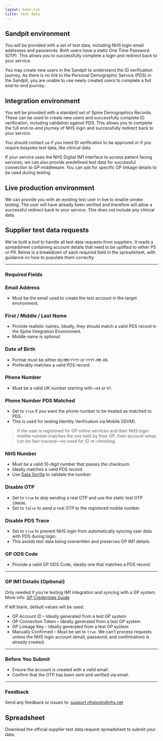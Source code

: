 ```yaml
---
layout: base.njk
title: Test data
---
```


## Sandpit environment

You will be provided with a set of test data, including NHS login email addresses and passwords. Both users have a static One Time Password (OTP). This allows you to successfully complete a login and redirect back to your service.

You may create new users in the Sandpit to understand the ID verification journey. As there is no link to the Personal Demographic Service (PDS) in the Sandpit, you are unable to use newly created users to complete a full end-to-end journey.

## Integration environment

You will be provided with a standard set of Spine Demographics Records. These can be used to create new users and successfully complete ID verification, including validation against PDS. This allows you to complete the full end-to-end journey of NHS login and successfully redirect back to your service. 

You should contact us if you need ID verification to be approved or if you require bespoke test data, like clinical data.

If your service uses the NHS Digital IM1 interface to access patient facing services, we can also provide predefined test data for successful connection to GP middleware. You can ask for specific GP linkage details to be used during testing.

## Live production environment

We can provide you with an existing test user in live to enable smoke testing. The user will have already been verified and therefore will allow a successful redirect back to your service. This does not include any clinical data.


## Supplier test data requests 

We’ve built a tool to handle all test data requests from suppliers. It reads a spreadsheet containing account details that need to be uplifted to either P5 or P9. Below is a breakdown of each required field in the spreadsheet, with guidance on how to populate them correctly.

---

### Required Fields

### Email Address
- Must be the email used to create the test account in the target environment.

### First / Middle / Last Name
- Provide realistic names. Ideally, they should match a valid PDS record in the Spine Integration Environment.
- Middle name is optional.

### Date of Birth
- Format must be either `DD/MM/YYYY` or `YYYY-MM-DD`.
- Preferably matches a valid PDS record.

### Phone Number
- Must be a valid UK number starting with `+44` or `07`.

### Phone Number PDS Matched
- Set to `true` if you want the phone number to be treated as matched to PDS.
- This is used for testing Identity Verification via Mobile (IDVM).

> If the user is registered for GP online services and their NHS login mobile number matches the one held by their GP, their account setup can be fast-tracked—no need for ID re-checking.

### NHS Number
- Must be a valid 10-digit number that passes the checksum.
- Ideally matches a valid PDS record.
- Use [Data Gorilla](https://data-gorilla.uk/en/healthcare/nhs-number/) to validate the number.

### Disable OTP
- Set to `true` to skip sending a real OTP and use the static test OTP `190696`.
- Set to `false` to send a real OTP to the registered mobile number.

### Disable PDS Trace
- Set to `true` to prevent NHS login from automatically syncing user data with PDS during login.
- This avoids test data being overwritten and preserves GP IM1 details.

### GP ODS Code
- Provide a valid GP ODS Code, ideally one that matches a PDS record.

---

### GP IM1 Details (Optional)

Only needed if you're testing IM1 integration and syncing with a GP system.  
More info: [GP Credentials Guide](https://nhsconnect.github.io/nhslogin/gp-credentials/)

If left blank, default values will be used.

- GP Account ID – Ideally generated from a test GP system  
- GP Connection Token – Ideally generated from a test GP system  
- GP Linkage Key – Ideally generated from a test GP system  
- Manually Confirmed – Must be set to `true`. We can’t process requests unless the NHS login account (email, password, and confirmation) is already created.

---

### Before You Submit

- Ensure the account is created with a valid email.
- Confirm that the OTP has been sent and verified via email.

---

### Feedback

Send any feedback or issues to: [support.nhslogin@nhs.net](mailto:support.nhslogin@nhs.net)

## Spreadsheet

Download the official supplier test data request spreadsheet to submit your data.
